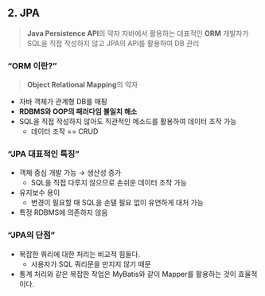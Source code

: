 ## 2. JPA

> **Java Persistence API**의 약자
자바에서 활용하는 대표적인 **ORM**
개발자가 SQL을 직접 작성하지 않고 JPA의 API를 활용하여 DB 관리
>

### “ORM 이란?”

> **Object Relational Mapping**의 약자
>
- 자바 객체가 관계형 DB를 매핑
- **RDBMS와 OOP의 패러다임 불일치 해소**
- SQL을 직접 작성하지 않아도 직관적인 메소드를 활용하여 데이터 조작 가능
    - 데이터 조작 == CRUD

### “JPA 대표적인 특징”

- 객체 중심 개발 가능 → 생산성 증가
    - SQL을 직접 다루지 않으므로 손쉬운 데이터 조작 가능
- 유지보수 용이
    - 변경이 필요할 때 SQL을 손댈 필요 없이 유연하게 대처 가능
- 특정 RDBMS에 의존하지 않음

### “JPA의 단점”

- 복잡한 쿼리에 대한 처리는 비교적 힘들다.
    - 사용자가 SQL 쿼리문을 만지지 않기 때문
- 통계 처리와 같은 복잡한 작업은 MyBatis와 같이 Mapper를 활용하는 것이 효율적이다.